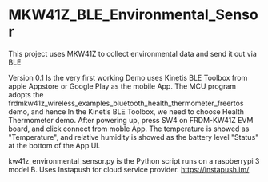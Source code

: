 # MKW41Z_BLE_Environmental_Sensor
This project uses MKW41Z to collect environmental data and send it out via BLE

Version 0.1 
Is the very first working Demo uses Kinetis BLE Toolbox from apple Appstore or Google Play as the mobile App.
The MCU program adopts the frdmkw41z_wireless_examples_bluetooth_health_thermometer_freertos demo, and hence In the Kinetis BLE Toolbox, we need to choose Health Thermometer demo. 
After powering up, press SW4 on FRDM-KW41Z EVM board, and click connect from moble App. The temperature is showed as "Temperature", and relative humidity is showed as the battery level "Status" at the bottom of the App UI.


kw41z_environmental_sensor.py is the Python script runs on a raspberrypi 3 model B. Uses Instapush for cloud service provider. https://instapush.im/